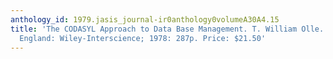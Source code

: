 ```yaml
---
anthology_id: 1979.jasis_journal-ir0anthology0volumeA30A4.15
title: 'The CODASYL Approach to Data Base Management. T. William Olle. Chichester,
  England: Wiley-Interscience; 1978: 287p. Price: $21.50'
---
```

